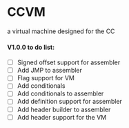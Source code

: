 # CCVM
a virtual machine designed for the CC

#### V1.0.0 to do list:
- [ ] Signed offset support for assembler
- [ ] Add JMP to assembler
- [ ] Flag support for VM
- [ ] Add conditionals
- [ ] Add conditionals to assembler
- [ ] Add definition support for assembler
- [ ] Add header builder to assembler
- [ ] Add header support for the VM
